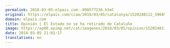 ```yaml
---
permalink: 2018-03-05-elpais.com--898577236.html
original: https://elpais.com/ccaa/2018/03/05/catalunya/1520248112_596893.html#?ref=rss&format=simple&link=link
domain: elpais.com
title: Opinión | El Estado no se ha retirado de Cataluña
image: https://ep00.epimg.net/cat/imagenes/2018/03/05/opinion/1520248112_596893_1520250808_rrss_normal.jpg
date: 2018-03-05 21:01:17
translations: en
---
```


